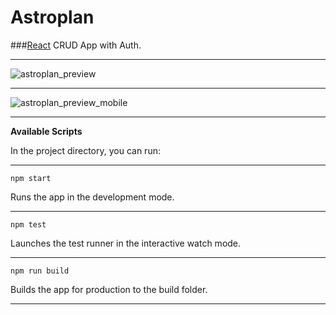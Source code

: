 # Astroplan
###[React](https://reactjs.org/) CRUD App with Auth.

***

![astroplan_preview](https://user-images.githubusercontent.com/35805922/88512998-23538c00-cff0-11ea-8a0c-5428613a1d8d.png)
***
![astroplan_preview_mobile](https://user-images.githubusercontent.com/35805922/88513370-d328f980-cff0-11ea-9b67-22d9bebf9d7b.png)

***

**Available Scripts**

In the project directory, you can run:
_____________________________________

`npm start`

Runs the app in the development mode.
_____________________________________
`npm test`

Launches the test runner in the interactive watch mode.
_____________________________________
`npm run build`

Builds the app for production to the build folder.
_____________________________________